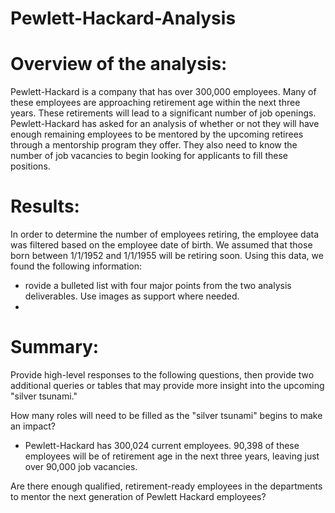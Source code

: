 # Pewlett-Hackard-Analysis

# Overview of the analysis: 
Pewlett-Hackard is a company that has over 300,000 employees.  Many of these employees are approaching retirement age within the next three years. These retirements will lead to a significant number of job openings. Pewlett-Hackard has asked for an analysis of whether or not they will have enough remaining employees to be mentored by the upcoming retirees through a mentorship program they offer.  They also need to know the number of job vacancies to begin looking for applicants to fill these positions. 


# Results: 

In order to determine the number of employees retiring, the employee data was filtered based on the employee date of birth.  We assumed that those born between 1/1/1952 and 1/1/1955 will be retiring soon.  Using this data, we found the following information: 

 

* rovide a bulleted list with four major points from the two analysis deliverables. Use images as support where needed.
* 

# Summary: 
Provide high-level responses to the following questions, then provide two additional queries or tables that may provide more insight into the upcoming "silver tsunami."

How many roles will need to be filled as the "silver tsunami" begins to make an impact?

* Pewlett-Hackard has 300,024 current employees.  90,398 of these employees will be of retirement age in the next three years, leaving just over 90,000 job vacancies.

Are there enough qualified, retirement-ready employees in the departments to mentor the next generation of Pewlett Hackard employees?
